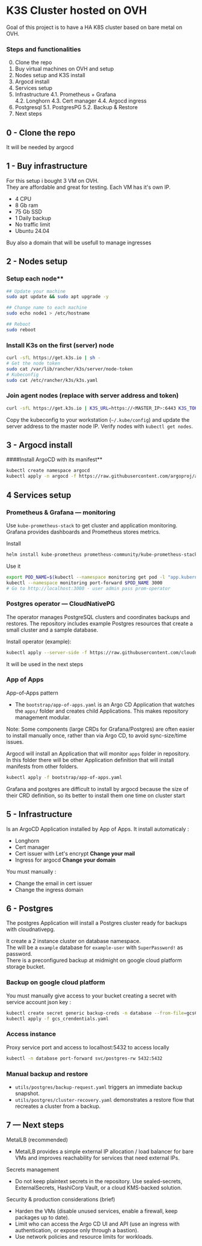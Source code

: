 # K3S Cluster hosted on OVH

Goal of this project is to have a HA K8S cluster based on bare metal on OVH.

### Steps and functionalities
0. Clone the repo
1. Buy virtual machines on OVH and setup 
2. Nodes setup and K3S install
3. Argocd install
4. Services setup
5. Infrastructure
    4.1. Prometheus + Grafana    
    4.2. Longhorn
    4.3. Cert manager
    4.4. Argocd ingress
6. Postgresql
    5.1. PostgresPG
    5.2. Backup & Restore
7. Next steps

## 0 - Clone the repo
It will be needed by argocd

## 1 - Buy infrastructure
For this setup i bought 3 VM on OVH.  
They are affordable and great for testing.
Each VM has it's own IP.
- 4 CPU
- 8 Gb ram
- 75 Gb SSD
- 1 Daily backup
- No traffic limit
- Ubuntu 24.04

Buy also a domain that will be usefull to manage ingresses

## 2 - Nodes setup

### Setup each node**  
```bash
## Update your machine
sudo apt update && sudo apt upgrade -y

## Change name to each machine
sudo echo node1 > /etc/hostname 

## Reboot
sudo reboot
```

### Install K3s on the first (server) node
```bash
curl -sfL https://get.k3s.io | sh -
# Get the node token
sudo cat /var/lib/rancher/k3s/server/node-token
# Kubeconfig
sudo cat /etc/rancher/k3s/k3s.yaml
```

### Join agent nodes (replace with server address and token)
```bash
curl -sfL https://get.k3s.io | K3S_URL=https://<MASTER_IP>:6443 K3S_TOKEN=<NODE_TOKEN> sh -
```

Copy the kubeconfig to your workstation (`~/.kube/config`) and update the server address to the master node IP. Verify nodes with `kubectl get nodes`.


## 3 - Argocd install
####Install ArgoCD with its manifest**  
```bash
kubectl create namespace argocd
kubectl apply -n argocd -f https://raw.githubusercontent.com/argoproj/argo-cd/stable/manifests/install.yaml
```


## 4 Services setup

### Prometheus & Grafana — monitoring
Use `kube-prometheus-stack` to get cluster and application monitoring. Grafana provides dashboards and Prometheus stores metrics.

Install  
```bash
helm install kube-prometheus prometheus-community/kube-prometheus-stack -n monitoring --create-namespace
```

Use it 
```bash 
export POD_NAME=$(kubectl --namespace monitoring get pod -l "app.kubernetes.io/name=grafana,app.kubernetes.io/instance=kube-prometheus" -oname)
kubectl --namespace monitoring port-forward $POD_NAME 3000
# Go to http://localhost:3000 - user admin pass prom-operator
```

### Postgres operator — CloudNativePG
The operator manages PostgreSQL clusters and coordinates backups and restores. The repository includes example Postgres resources that create a small cluster and a sample database.

Install operator (example):
```bash
kubectl apply --server-side -f https://raw.githubusercontent.com/cloudnative-pg/cloudnative-pg/release-1.27/releases/cnpg-1.27.0.yaml
```
It will be used in the next steps

### App of Apps
App-of-Apps pattern
- The `bootstrap/app-of-apps.yaml` is an Argo CD Application that watches the `apps/` folder and creates child Applications. This makes repository management modular.

Note: Some components (large CRDs for Grafana/Postgres) are often easier to install manually once, rather than via Argo CD, to avoid sync-size/time issues.

Argocd will install an Application that will monitor `apps` folder in repository.  
In this folder there will be other Application definition that will install manifests from other folders.

```bash
kubectl apply -f bootstrap/app-of-apps.yaml
```

Grafana and postgres are difficult to install by argocd because the size of their CRD definition, so its better to install them one time on cluster start

## 5 - Infrastructure

Is an ArgoCD Application installed by App of Apps.
It install automaticaly : 
- Longhorn
- Cert manager
- Cert issuer with Let's encrypt **Change your mail**
- Ingress for argocd **Change your domain**

You must manually :
- Change the email in cert issuer
- Change the ingress domain


## 6 - Postgres
The postgres Application will install a Postgres cluster ready for backups with cloudnativepg.

It create a 2 instance cluster on database namespace.  
The will be a `example` database for `example-user` with `SuperPassword!` as password.  
There is a preconfigured backup at midmight on google cloud platform storage bucket.

### Backup on google cloud platform

You must manually give access to your bucket creating a secret with service account json key :
```bash
kubectl create secret generic backup-creds -n database --from-file=gcsCredentials=service_account.json -o yaml --dry-run=client > gcs_crendentials.yaml
kubectl apply -f gcs_crendentials.yaml
```

### Access instance

Proxy service port and access to localhost:5432 to access locally
```bash
kubectl -n database port-forward svc/postgres-rw 5432:5432
```

### Manual backup and restore
- `utils/postgres/backup-request.yaml` triggers an immediate backup snapshot.
- `utils/postgres/cluster-recovery.yaml` demonstrates a restore flow that recreates a cluster from a backup.

## 7 — Next steps

MetalLB (recommended)
- MetalLB provides a simple external IP allocation / load balancer for bare VMs and improves reachability for services that need external IPs.

Secrets management
- Do not keep plaintext secrets in the repository. Use sealed-secrets, ExternalSecrets, HashiCorp Vault, or a cloud KMS-backed solution.

Security & production considerations (brief)
- Harden the VMs (disable unused services, enable a firewall, keep packages up to date).
- Limit who can access the Argo CD UI and API (use an ingress with authentication, or expose only through a bastion).
- Use network policies and resource limits for workloads.